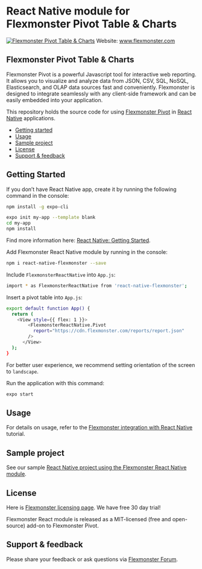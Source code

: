 # React Native module for Flexmonster Pivot Table & Charts 
[![Flexmonster Pivot Table & Charts](https://www.flexmonster.com/fm_uploads/2020/06/GitHub_fm.png)](https://flexmonster.com)
Website: www.flexmonster.com

## Flexmonster Pivot Table & Charts

Flexmonster Pivot is a powerful Javascript tool for interactive web reporting. It allows you to visualize and analyze data from JSON, CSV, SQL, NoSQL, Elasticsearch, and OLAP data sources fast and conveniently. Flexmonster is designed to integrate seamlessly with any client-side framework and can be easily embedded into your application.

This repository holds the source code for using [Flexmonster Pivot](https://www.flexmonster.com/) in [React Native](https://facebook.github.io/react-native/) applications. 

* [Getting started](#getting-started)
* [Usage](#usage)
* [Sample project](#sample-project)
* [License](#license)
* [Support & feedback](#support-feedback)

## <a name="getting-started"></a>Getting Started ##

If you don’t have React Native app, create it by running the following command in the console:

```bash
npm install -g expo-cli

expo init my-app --template blank
cd my-app
npm install
```
Find more information here: [React Native: Getting Started](https://facebook.github.io/react-native/docs/getting-started).

Add Flexmonster React Native module by running in the console:

```bash
npm i react-native-flexmonster --save
```

Include `FlexmonsterReactNative` into `App.js`:

```bash
import * as FlexmonsterReactNative from 'react-native-flexmonster';
```

Insert a pivot table into `App.js`:

```bash
export default function App() {
  return (
    <View style={{ flex: 1 }}>
        <FlexmonsterReactNative.Pivot
          report="https://cdn.flexmonster.com/reports/report.json"
        />
      </View>
  );
}
```
For better user experience, we recommend setting orientation of the screen to `landscape`.

Run the application with this command:
```bash
expo start
```

## <a name="usage"></a>Usage ##

For details on usage, refer to the [Flexmonster integration with React Native](https://www.flexmonster.com/doc/integration-with-react-native/) tutorial.

## <a name="sample-project"></a>Sample project ##

See our sample [React Native project using the Flexmonster React Native module](https://github.com/flexmonster/pivot-react-native).

## <a name="license"></a>License ##

Here is [Flexmonster licensing page](https://www.flexmonster.com/pivot-table-editions-and-pricing/). We have free 30 day trial! 

Flexmonster React module is released as a MIT-licensed (free and open-source) add-on to Flexmonster Pivot.

## <a name="support-feedback"></a>Support & feedback ##

Please share your feedback or ask questions via [Flexmonster Forum](https://www.flexmonster.com/forum/).
